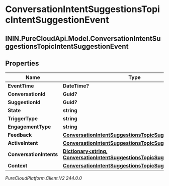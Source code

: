 # ConversationIntentSuggestionsTopicIntentSuggestionEvent

## ININ.PureCloudApi.Model.ConversationIntentSuggestionsTopicIntentSuggestionEvent

## Properties

|Name | Type | Description | Notes|
|------------ | ------------- | ------------- | -------------|
| **EventTime** | **DateTime?** |  | [optional] |
| **ConversationId** | **Guid?** |  | [optional] |
| **SuggestionId** | **Guid?** |  | [optional] |
| **State** | **string** |  | [optional] |
| **TriggerType** | **string** |  | [optional] |
| **EngagementType** | **string** |  | [optional] |
| **Feedback** | [**ConversationIntentSuggestionsTopicSuggestionFeedback**](ConversationIntentSuggestionsTopicSuggestionFeedback) |  | [optional] |
| **ActiveIntent** | [**ConversationIntentSuggestionsTopicSuggestedIntent**](ConversationIntentSuggestionsTopicSuggestedIntent) |  | [optional] |
| **ConversationIntents** | [**Dictionary&lt;string, ConversationIntentSuggestionsTopicSuggestedIntent&gt;**](ConversationIntentSuggestionsTopicSuggestedIntent) |  | [optional] |
| **Context** | [**ConversationIntentSuggestionsTopicSuggestionContext**](ConversationIntentSuggestionsTopicSuggestionContext) |  | [optional] |



_PureCloudPlatform.Client.V2 244.0.0_
